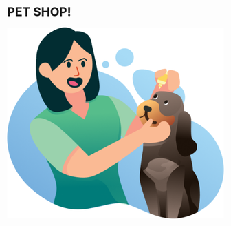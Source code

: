 <h1>PET SHOP!</h1> 

<img src="https://github.com/yohannacavalheiro92/we-care-git/blob/master/img/Illustration%202.png?raw=true">
